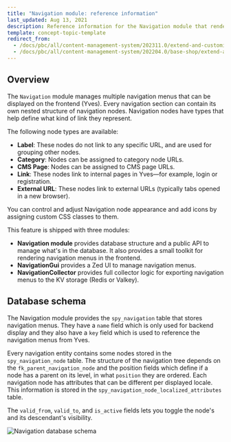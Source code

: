 ```yaml
---
title: "Navigation module: reference information"
last_updated: Aug 13, 2021
description: Reference information for the Navigation module that renders navigation menus on Spryker Cloud Commerce OS frontend. 
template: concept-topic-template
redirect_from:
  - /docs/pbc/all/content-management-system/202311.0/extend-and-customize/navigation-module-reference-information.html
  - /docs/pbc/all/content-management-system/202204.0/base-shop/extend-and-customize/navigation-module-reference-information.html
---
```


## Overview

The `Navigation` module manages multiple navigation menus that can be displayed on the frontend (Yves). Every navigation section can contain its own nested structure of navigation nodes. Navigation nodes have types that help define what kind of link they represent.

The following node types are available:

- **Label**: These nodes do not link to any specific URL, and are used for grouping other nodes.
- **Category**: Nodes can be assigned to category node URLs.
- **CMS Page**: Nodes can be assigned to CMS page URLs.
- **Link**: These nodes link to internal pages in Yves—for example, login or registration.
- **External URL**: These nodes link to external URLs (typically tabs opened in a new browser).

You can control and adjust Navigation node appearance and add icons by assigning custom CSS classes to them.

This feature is shipped with three modules:

- **Navigation module** provides database structure and a public API to manage what's in the database. It also provides a small toolkit for rendering navigation menus in the frontend.
- **NavigationGui** provides a Zed UI to manage navigation menus.
- **NavigationCollector** provides full collector logic for exporting navigation menus to the KV storage (Redis or Valkey).

## Database schema

The Navigation module provides the `spy_navigation` table that stores navigation menus. They have a `name` field which is only used for backend display and they also have a `key` field which is used to reference the navigation menus from Yves.

Every navigation entity contains some nodes stored in the `spy_navigation_node` table. The structure of the navigation tree depends on the `fk_parent_navigation_node` and the position fields which define if a node has a parent on its level, in what `position` they are ordered. Each navigation node has attributes that can be different per displayed locale. This information is stored in the `spy_navigation_node_localized_attributes` table.

The `valid_from`, `valid_to`, and `is_active` fields lets you toggle the node's and its descendant's visibility.

![Navigation database schema](https://spryker.s3.eu-central-1.amazonaws.com/docs/Features/Navigation/Navigation+Module/navigation_db_schema_2_0.png)
